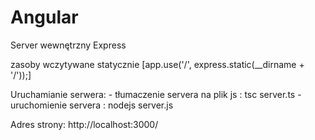 # Angular 

Server wewnętrzny Express

zasoby wczytywane statycznie    [app.use('/', express.static(__dirname + '/'));]

Uruchamianie serwera:
    - tłumaczenie servera na plik js : tsc server.ts
    - uruchomienie servera : nodejs server.js
   
Adres strony:
    http://localhost:3000/
   


